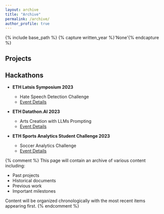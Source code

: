 ```yaml
---
layout: archive
title: "Archive"
permalink: /archive/
author_profile: true
---
```


{% include base_path %}
{% capture written_year %}'None'{% endcapture %}
## Projects

## Hackathons

* **ETH Latsis Symposium 2023**
  - Hate Speech Detection Challenge
  - [Event Details](https://latsis2023.ethz.ch/program.html)

* **ETH Datathon.AI 2023**
  - Arts Creation with LLMs Prompting
  - [Event Details](https://www.datathon.ai)

* **ETH Sports Analytics Student Challenge 2023**
  - Soccer Analytics Challenge
  - [Event Details](https://sn.ethz.ch/hs23/sasc.html)

{% comment %}
This page will contain an archive of various content including:
- Past projects
- Historical documents
- Previous work
- Important milestones

Content will be organized chronologically with the most recent items appearing first.
{% endcomment %} 
